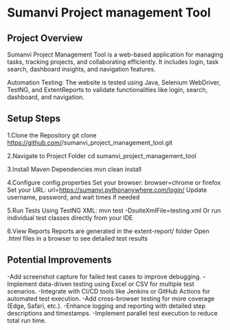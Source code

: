 # Sumanvi Project management Tool

## Project Overview
Sumanvi Project Management Tool is a web-based application for managing tasks, tracking projects, and collaborating efficiently. It includes login, task search, dashboard insights, and navigation features.

Automation Testing: The website is tested using Java, Selenium WebDriver, TestNG, and ExtentReports to validate functionalities like login, search, dashboard, and navigation.

## Setup Steps
1.Clone the Repository
git clone https://github.com/<your-username>/sumanvi_project_management_tool.git

2.Navigate to Project Folder
cd sumanvi_project_management_tool

3.Install Maven Dependencies
mvn clean install

4.Configure config.properties
Set your browser: browser=chrome or firefox
Set your URL: url=https://sumanvi.pythonanywhere.com/login/
Update username, password, and wait times if needed

5.Run Tests
Using TestNG XML:
mvn test -DsuiteXmlFile=testing.xml
Or run individual test classes directly from your IDE

6.View Reports
Reports are generated in the extent-report/ folder
Open .html files in a browser to see detailed test results

## Potential Improvements

-Add screenshot capture for failed test cases to improve debugging.
-Implement data-driven testing using Excel or CSV for multiple test scenarios.
-Integrate with CI/CD tools like Jenkins or GitHub Actions for automated test execution.
-Add cross-browser testing for more coverage (Edge, Safari, etc.).
-Enhance logging and reporting with detailed step descriptions and timestamps.
-Implement parallel test execution to reduce total run time.